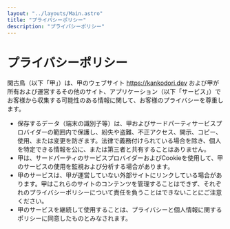 ```yaml
---
layout: "../layouts/Main.astro"
title: "プライバシーポリシー"
description: "プライバシーポリシー"
---
```


# プライバシーポリシー

閑古鳥（以下「甲」）は、甲のウェブサイト https://kankodori.dev および甲が所有および運営するその他のサイト、アプリケーション（以下「サービス」）でお客様から収集する可能性のある情報に関して、お客様のプライバシーを尊重します。

- 保存するデータ（端末の識別子等）は、甲およびサードパーティサービスプロバイダーの範囲内で保護し、紛失や盗難、不正アクセス、開示、コピー、使用、または変更を防ぎます。法律で義務付けられている場合を除き、個人を特定できる情報を公に、または第三者と共有することはありません。
- 甲は、サードパーティのサービスプロバイダーおよびCookieを使用して、甲のサービスの使用を監視および分析する場合があります。
- 甲のサービスは、甲が運営していない外部サイトにリンクしている場合があります。甲はこれらのサイトのコンテンツを管理することはできず、それぞれのプライバシーポリシーについて責任を負うことはできないことにご注意ください。
- 甲のサービスを継続して使用することは、プライバシーと個人情報に関するポリシーに同意したものとみなされます。
